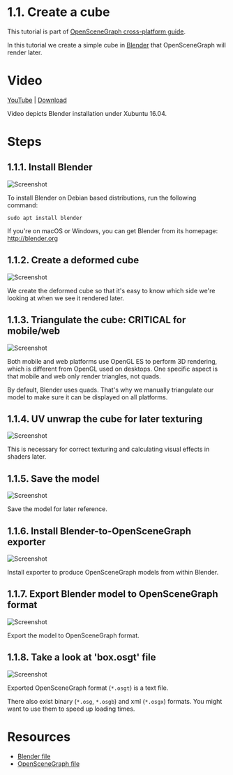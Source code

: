 1.1. Create a cube
==================

This tutorial is part of [OpenSceneGraph cross-platform guide](http://github.com/OGStudio/openscenegraph-cross-platform-guide).

In this tutorial we create a simple cube in [Blender](http://blender.org) that
OpenSceneGraph will render later.

Video
=====

[YouTube](https://youtu.be/A2AvLLgJq18) | [Download](readme/video.mp4)

Video depicts Blender installation under Xubuntu 16.04.

Steps
=====

1.1.1. Install Blender
----------------------

  ![Screenshot](readme/1.1.1.install_blender.png)

  To install Blender on Debian based distributions, run the following command:

  `sudo apt install blender`

  If you're on macOS or Windows, you can get Blender from its homepage: http://blender.org

1.1.2. Create a deformed cube
-----------------------------

  ![Screenshot](readme/1.1.2.create_deformed_cube.png)

  We create the deformed cube so that it's easy to know which side we're looking
  at when we see it rendered later.

1.1.3. Triangulate the cube: CRITICAL for mobile/web
----------------------------------------------------

  ![Screenshot](readme/1.1.3.triangulate.png)

  Both mobile and web platforms use OpenGL ES to perform 3D rendering,
  which is different from OpenGL used on desktops. One specific aspect
  is that mobile and web only render triangles, not quads.

  By default, Blender uses quads. That's why we manually triangulate
  our model to make sure it can be displayed on all platforms.

1.1.4. UV unwrap the cube for later texturing
---------------------------------------------

  ![Screenshot](readme/1.1.4.uv_unwrap.png)

  This is necessary for correct texturing and calculating visual effects
  in shaders later.

1.1.5. Save the model
---------------------

  ![Screenshot](readme/1.1.5.save.png)

  Save the model for later reference.

1.1.6. Install Blender-to-OpenSceneGraph exporter
-------------------------------------------------

  ![Screenshot](readme/1.1.6.install_exporter.png)

  Install exporter to produce OpenSceneGraph models from within Blender.

1.1.7. Export Blender model to OpenSceneGraph format
----------------------------------------------------

  ![Screenshot](readme/1.1.7.export.png)

  Export the model to OpenSceneGraph format.

1.1.8. Take a look at 'box.osgt' file
-------------------------------------

  ![Screenshot](readme/1.1.8.box_osgt.png)

  Exported OpenSceneGraph format (`*.osgt`) is a text file.

  There also exist binary (`*.osg`, `*.osgb`) and xml (`*.osgx`) formats.
  You might want to use them to speed up loading times.

Resources
=========

* [Blender file](result/box.blend)
* [OpenSceneGraph file](result/box.osgt)

